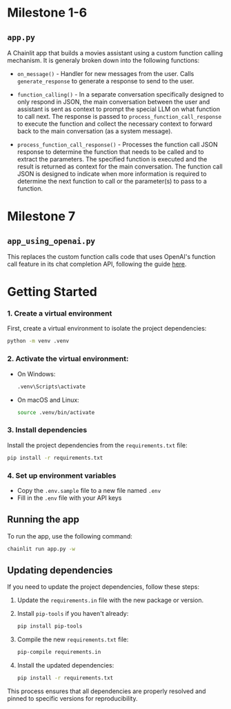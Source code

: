 
# Milestone 1-6

## `app.py`
A Chainlit app that builds a movies assistant using a custom function calling mechanism. It is generaly broken down into the following functions:

- `on_message()` - Handler for new messages from the user. Calls `generate_response` to generate a response to send to the user.

- `function_calling()` - In a separate conversation specifically designed to only respond in JSON, the main conversation between the user and assistant is sent as context to prompt the special LLM on what function to call next. The response is passed to `process_function_call_response` to execute the function and collect the necessary context to forward back to the main conversation (as a system message).

- `process_function_call_response()` - Processes the function call JSON response to determine the function that needs to be called and to extract the parameters. The specified function is executed and the result is returned as context for the main conversation. The function call JSON is designed to indicate when more information is required to determine the next function to call or the parameter(s) to pass to a function.

# Milestone 7

## `app_using_openai.py`
This replaces the custom function calls code that uses OpenAI's function call feature in its chat completion API, following the guide [here](https://platform.openai.com/docs/guides/function-calling).

# Getting Started

### 1. Create a virtual environment

First, create a virtual environment to isolate the project dependencies:
```bash
python -m venv .venv
```

### 2. Activate the virtual environment:

- On Windows:
  ```bash
  .venv\Scripts\activate
  ```
- On macOS and Linux:
  ```bash
  source .venv/bin/activate
  ```

### 3. Install dependencies

Install the project dependencies from the `requirements.txt` file:

```bash
pip install -r requirements.txt
```

### 4. Set up environment variables

- Copy the `.env.sample` file to a new file named `.env`
- Fill in the `.env` file with your API keys

## Running the app

To run the app, use the following command:

```bash
chainlit run app.py -w
``` 

## Updating dependencies

If you need to update the project dependencies, follow these steps:

1. Update the `requirements.in` file with the new package or version.

2. Install `pip-tools` if you haven't already:
   ```bash
   pip install pip-tools
   ```

3. Compile the new `requirements.txt` file:
   ```bash
   pip-compile requirements.in
   ```

4. Install the updated dependencies:
   ```bash
   pip install -r requirements.txt
   ```

This process ensures that all dependencies are properly resolved and pinned to specific versions for reproducibility.
